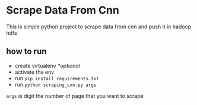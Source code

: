 # Scrape Data From Cnn

This is simple python project to scrape data from cnn and push it in hadoop hdfs

## how to run

- create virtualenv _\*optional_
- activate the env
- run `pip install requirements.txt`
- run `python scraping_cnn.py args`

`args` is digit the number of page that you want to scrape
